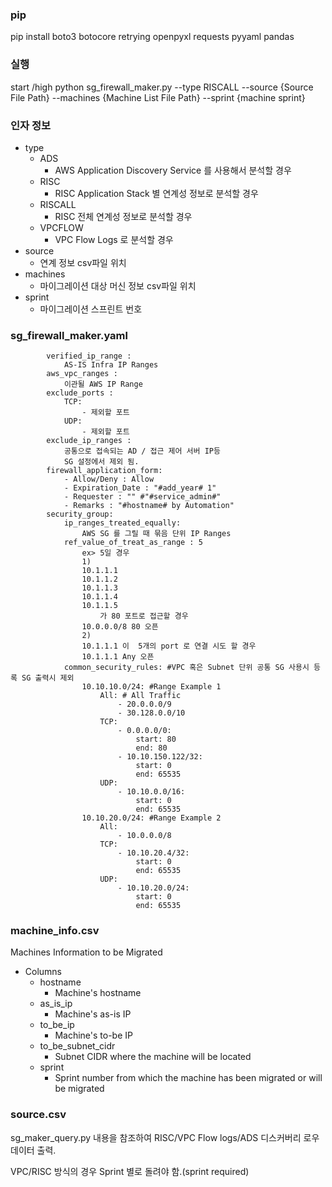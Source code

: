 ### pip
pip install boto3 botocore retrying openpyxl requests pyyaml pandas

### 실행
start /high python sg_firewall_maker.py --type RISCALL --source {Source File Path} --machines {Machine List File Path} --sprint {machine sprint}

### 인자 정보
- type
    - ADS
        - AWS Application Discovery Service 를 사용해서 분석할 경우
    - RISC
        - RISC Application Stack 별 연계성 정보로 분석할 경우
    - RISCALL
        - RISC 전체 연계성 정보로 분석할 경우
    - VPCFLOW
        - VPC Flow Logs 로 분석할 경우
- source
    - 연계 정보 csv파일 위치
- machines
    - 마이그레이션 대상 머신 정보 csv파일 위치
- sprint
    - 마이그레이션 스프린트 번호



### sg_firewall_maker.yaml
```
        verified_ip_range :
            AS-IS Infra IP Ranges
        aws_vpc_ranges :
            이관될 AWS IP Range
        exclude_ports :
            TCP:
                - 제외할 포트
            UDP:
                - 제외할 포트
        exclude_ip_ranges :
            공통으로 접속되는 AD / 접근 제어 서버 IP등
            SG 설정에서 제외 됨.
        firewall_application_form:
            - Allow/Deny : Allow
            - Expiration_Date : "#add_year# 1"
            - Requester : "" #"#service_admin#"
            - Remarks : "#hostname# by Automation"
        security_group:
            ip_ranges_treated_equally:
                AWS SG 를 그릴 때 묶음 단위 IP Ranges
            ref_value_of_treat_as_range : 5
                ex> 5일 경우
                1)
                10.1.1.1
                10.1.1.2
                10.1.1.3
                10.1.1.4
                10.1.1.5
                    가 80 포트로 접근할 경우
                10.0.0.0/8 80 오픈
                2)
                10.1.1.1 이  5개의 port 로 연결 시도 할 경우
                10.1.1.1 Any 오픈
            common_security_rules: #VPC 혹은 Subnet 단위 공통 SG 사용시 등록 SG 출력시 제외
                10.10.10.0/24: #Range Example 1
                    All: # All Traffic
                        - 20.0.0.0/9
                        - 30.128.0.0/10
                    TCP:
                        - 0.0.0.0/0:
                            start: 80
                            end: 80
                        - 10.10.150.122/32:
                            start: 0
                            end: 65535
                    UDP:
                        - 10.10.0.0/16:
                            start: 0
                            end: 65535
                10.10.20.0/24: #Range Example 2
                    All:
                        - 10.0.0.0/8
                    TCP:
                        - 10.10.20.4/32:
                            start: 0
                            end: 65535
                    UDP:
                        - 10.10.20.0/24:
                            start: 0
                            end: 65535
```


### machine_info.csv
Machines Information to be Migrated

- Columns
    - hostname
        - Machine's hostname
    - as_is_ip
        - Machine's as-is IP
    - to_be_ip
        - Machine's to-be IP
    - to_be_subnet_cidr
        - Subnet CIDR where the machine will be located
    - sprint
        - Sprint number from which the machine has been migrated or will be migrated



### source.csv
sg_maker_query.py
내용을 참조하여 RISC/VPC Flow logs/ADS 디스커버리 로우 데이터 출력.

VPC/RISC 방식의 경우 Sprint 별로 돌려야 함.(sprint required)

